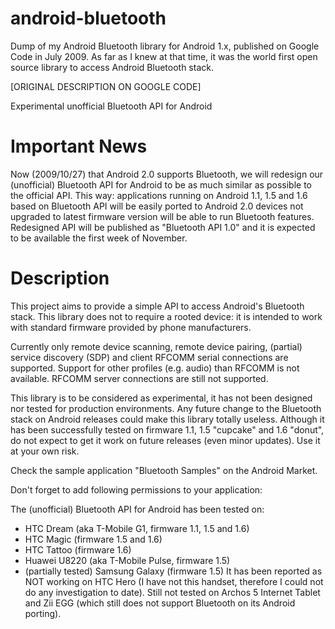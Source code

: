 # android-bluetooth
Dump of my Android Bluetooth library for Android 1.x, published on Google Code in July 2009. As far as I knew at that time, it was the world first open source library to access Android Bluetooth stack.

[ORIGINAL DESCRIPTION ON GOOGLE CODE]

Experimental unofficial Bluetooth API for Android

# Important News
Now (2009/10/27) that Android 2.0 supports Bluetooth, we will redesign our (unofficial) Bluetooth API for Android to be as much similar as possible to the official API. This way: applications running on Android 1.1, 1.5 and 1.6 based on Bluetooth API will be easily ported to Android 2.0 devices not upgraded to latest firmware version will be able to run Bluetooth features. Redesigned API will be published as "Bluetooth API 1.0" and it is expected to be available the first week of November.

# Description
This project aims to provide a simple API to access Android's Bluetooth stack. This library does not to require a rooted device: it is intended to work with standard firmware provided by phone manufacturers.

Currently only remote device scanning, remote device pairing, (partial) service discovery (SDP) and client RFCOMM serial connections are supported. Support for other profiles (e.g. audio) than RFCOMM is not available. RFCOMM server connections are still not supported.

This library is to be considered as experimental, it has not been designed nor tested for production environments. Any future change to the Bluetooth stack on Android releases could make this library totally useless. Although it has been successfully tested on firmware 1.1, 1.5 "cupcake" and 1.6 "donut", do not expect to get it work on future releases (even minor updates). Use it at your own risk.

Check the sample application "Bluetooth Samples" on the Android Market.

Don't forget to add following permissions to your application:

The (unofficial) Bluetooth API for Android has been tested on:

- HTC Dream (aka T-Mobile G1, firmware 1.1, 1.5 and 1.6)
- HTC Magic (firmware 1.5 and 1.6)
- HTC Tattoo (firmware 1.6)
- Huawei U8220 (aka T-Mobile Pulse, firmware 1.5)
 - (partially tested) Samsung Galaxy (firmware 1.5)
It has been reported as NOT working on HTC Hero (I have not this handset, therefore I could not do any investigation to date). Still not tested on Archos 5 Internet Tablet and Zii EGG (which still does not support Bluetooth on its Android porting).
